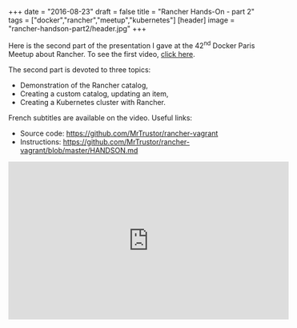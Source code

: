 +++
date = "2016-08-23"
draft = false
title = "Rancher Hands-On - part 2"
tags = ["docker","rancher","meetup","kubernetes"]
[header]
image = "rancher-handson-part2/header.jpg"
+++

Here is the second part of the presentation I gave at the 42<sup>nd</sup> Docker Paris Meetup about Rancher. To see the first video, [click here](/post/rancher-handson-part1/).

The second part is devoted to three topics:

* Demonstration of the Rancher catalog,
* Creating a custom catalog, updating an item,
* Creating a Kubernetes cluster with Rancher.

French subtitles are available on the video.
Useful links:

* Source code: https://github.com/MrTrustor/rancher-vagrant
* Instructions: https://github.com/MrTrustor/rancher-vagrant/blob/master/HANDSON.md

<iframe width="560" height="315" src="https://www.youtube.com/embed/862YdfJdhq0?cc_load_policy=1" frameborder="0" allowfullscreen></iframe>
